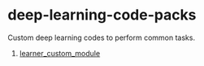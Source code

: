 # deep-learning-code-packs
Custom deep learning codes to perform common tasks.

1. [learner_custom_module ](learner_custom_module)
